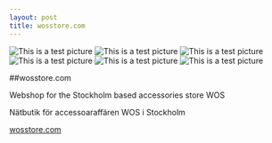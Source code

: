 ```yaml
---
layout: post
title: wosstore.com
---
```


![This is a test picture]({{site.url}}/images/wos1.png)
![This is a test picture]({{site.url}}/images/wos2.png)
![This is a test picture]({{site.url}}/images/wos3.png)
![This is a test picture]({{site.url}}/images/wos4.png)
![This is a test picture]({{site.url}}/images/wos5.png)
![This is a test picture]({{site.url}}/images/wos6.png)

##wosstore.com

Webshop for the Stockholm based accessories store WOS

Nätbutik för accessoaraffären WOS i Stockholm

[wosstore.com](http://wosstore.com)
